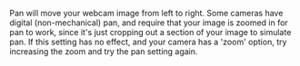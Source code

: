 Pan will move your webcam image from left to right.  Some cameras have digital (non-mechanical) pan, and require that your image is zoomed in for pan to work, since it's just cropping out a section of your image to simulate pan.  If this setting has no effect, and your camera has a 'zoom' option, try increasing the zoom and try the pan setting again.

